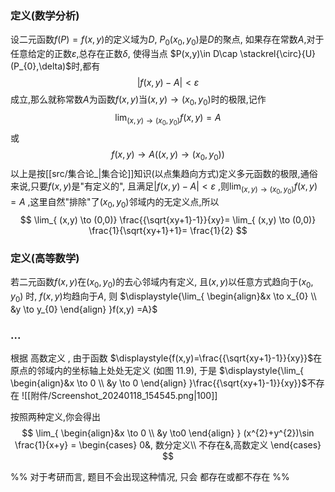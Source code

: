 
### 定义(数学分析)
设二元函数$f(P)=f(x,y)$的定义域为$D$,
$P_{0}(x_{0},y_{0})$是$D$的聚点,
如果存在常数$A$,对于任意给定的正数$\varepsilon$,总存在正数$\delta$,
使得当点 $P(x,y)\in D\cap \stackrel{\circ}{U}(P_{0},\delta)$时,都有$$|f(x,y)-A|<\varepsilon$$
成立,那么就称常数$A$为函数$f(x,y)$当$(x,y)\rightarrow(x_{0},y_{0})$时的极限,记作$$\lim_{ (x,y) \to (x_{0},y_{0})} f(x,y)=A $$
或$$f(x,y)\rightarrow A((x,y)\rightarrow(x_{0},y_{0}))$$
以上是按[[src/集合论_|集合论]]知识(以点集趋向方式)定义多元函数的极限,通俗来说,只要$f(x,y)$是"有定义的", 且满足$|f(x,y)-A|<\varepsilon$ ,则$\displaystyle{\lim_{ (x,y) \to (x_{0},y_{0})} f(x,y)=A}$ ,这里自然"排除"了$(x_{0},y_{0})$邻域内的无定义点,所以
$$
\lim_{ (x,y) \to (0,0)} \frac{{\sqrt{xy+1}-1}}{xy}=
\lim_{ (x,y) \to (0,0)}  \frac{1}{\sqrt{xy+1}+1}=
\frac{1}{2}
$$
### 定义(高等数学)
若二元函数$f(x,y)$在$(x_{0},y_{0})$的去心邻域内有定义, 且$(x,y)$以任意方式趋向于$(x_0,y_0)$ 时, $f(x,y)$均趋向于$A$, 则 $\displaystyle{\lim_{ \begin{align}&x \to x_{0} \\ &y \to y_{0} \end{align} }f(x,y) =A}$

### ...
根据 高数定义 , 由于函数 $\displaystyle{f(x,y)=\frac{{\sqrt{xy+1}-1}}{xy}}$在原点的邻域内的坐标轴上处处无定义 (如图 11.9), 于是 $\displaystyle{\lim_{ \begin{align}&x \to 0 \\ &y \to 0 \end{align} }\frac{{\sqrt{xy+1}-1}}{xy}}$不存在
![[附件/Screenshot_20240118_154545.png|100]]

按照两种定义,你会得出
$$
\lim_{ \begin{align}&x \to 0 \\ &y \to0 \end{align} } (x^{2}+y^{2})\sin \frac{1}{x+y} = \begin{cases}
0&, 数分定义\\
不存在&,高数定义
\end{cases}
$$

%% 对于考研而言, 题目不会出现这种情况, 只会 都存在或都不存在  %%

